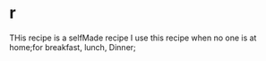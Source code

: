 # r
THis recipe is a selfMade recipe 
I use this recipe when no one is at home;for breakfast, lunch, Dinner;
